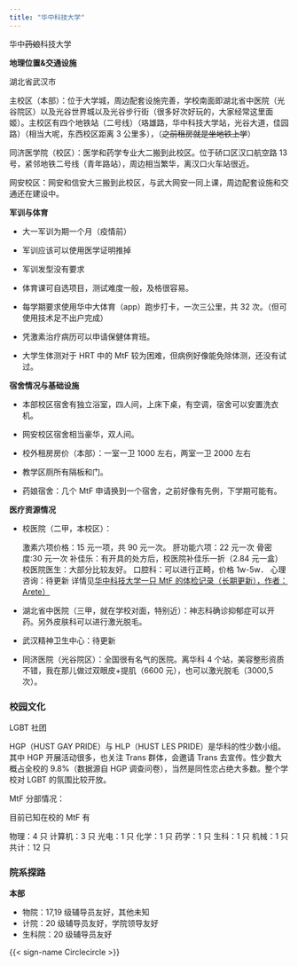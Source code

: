 ```yaml
---
title: "华中科技大学"
---
```

华中~~药娘~~科技大学

**地理位置&交通设施**

湖北省武汉市

主校区（本部）：位于大学城，周边配套设施完善，学校南面即湖北省中医院（光谷院区）以及光谷世界城以及光谷步行街（很多好次好玩的，大家经常这里面姬）。主校区有四个地铁站（二号线）（珞雄路，华中科技大学站，光谷大道，佳园路）（相当大呢，东西校区距离 3 公里多），（~~之前租房就是坐地铁上学~~）

同济医学院（校区）：医学和药学专业大二搬到此校区。位于硚口区汉口航空路 13 号，紧邻地铁二号线（青年路站），周边相当繁华，离汉口火车站很近。

网安校区：网安和信安大三搬到此校区，与武大网安一同上课，周边配套设施和交通还在建设中。

**军训与体育**

+ 大一军训为期一个月（疫情前）

+ 军训应该可以使用医学证明推掉

+ 军训发型没有要求

+ 体育课可自选项目，测试难度一般，及格很容易。

+ 每学期要求使用华中大体育（app）跑步打卡，一次三公里，共 32 次。（但可使用技术足不出户完成）

+ 凭激素治疗病历可以申请保健体育班。

+ 大学生体测对于 HRT 中的 MtF 较为困难，但病例好像能免除体测，还没有试过。

**宿舍情况与基础设施**

+ 本部校区宿舍有独立浴室，四人间，上床下桌，有空调，宿舍可以安置洗衣机。

+ 网安校区宿舍相当豪华，双人间。

+ 校外租房房价（本部）：一室一卫 1000 左右，两室一卫 2000 左右

+ 教学区厕所有隔板和门。

+ 药娘宿舍：几个 MtF 申请换到一个宿舍，之前好像有先例，下学期可能有。

**医疗资源情况**

+ 校医院（二甲，本校区）：

  激素六项价格：15 元一项，共 90 元一次。
  肝功能六项：22 元一次
  骨密度:30 元一次
  补佳乐：有开具的处方后，校医院补佳乐一折（2.84 元一盒）
  校医院医生：大部分比较友好。
  口腔科：可以进行正畸，价格 1w-5w．
  心理咨询：待更新
  详情见[华中科技大学一只 MtF 的体检记录（长期更新），作者：Arete）](https://zhuanlan.zhihu.com/p/270528659)

+ 湖北省中医院（三甲，就在学校对面，特别近）：神志科确诊抑郁症可以开药。另外皮肤科可以进行激光脱毛。

+ 武汉精神卫生中心：待更新

+ 同济医院（光谷院区）：全国很有名气的医院。离华科 4 个站，美容整形资质不错，我在那儿做过双眼皮+提肌（6600 元），也可以激光脱毛（3000,5 次）。

### 校园文化

LGBT 社团

HGP（HUST GAY PRIDE）与 HLP（HUST LES PRIDE）是华科的性少数小组。其中 HGP 开展活动很多，也关注 Trans 群体，会邀请 Trans 去宣传。性少数大概占全校的 9.8%（数据源自 HGP 调查问卷），当然是同性恋占绝大多数。整个学校对 LGBT 的氛围比较开放。

MtF 分部情况：

目前已知在校的 MtF 有

物理：4 只
计算机：3 只
光电：1 只
化学：1 只
药学：1 只
生科：1 只
机械：1 只
共计：12 只

### 院系探路

**本部**

+ 物院：17,19 级辅导员友好，其他未知
+ 计院：20 级辅导员友好，学院领导友好
+ 生科院：20 级辅导员友好

{{< sign-name Circlecircle >}}


